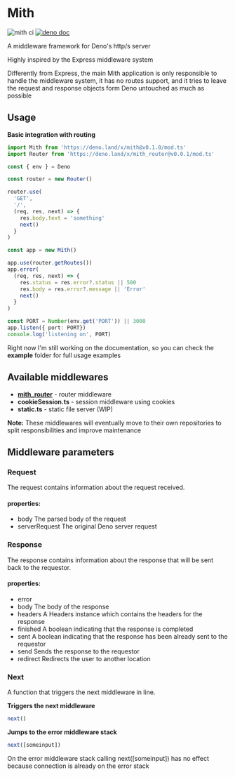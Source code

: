 # Mith

![mith ci](https://github.com/JWebCoder/mith/workflows/mith%20ci/badge.svg)
[![deno doc](https://doc.deno.land/badge.svg)](https://doc.deno.land/https/deno.land/x/mith/mod.ts)

A middleware framework for Deno's http/s server

Highly inspired by the Express middleware system

Differently from Express, the main Mith application is only responsible to handle the middleware system, it has no routes support, and it tries to leave the request and response objects form Deno untouched as much as possible

## Usage

**Basic integration with routing**
```typescript
import Mith from 'https://deno.land/x/mith@v0.1.0/mod.ts'
import Router from 'https://deno.land/x/mith_router@v0.0.1/mod.ts'

const { env } = Deno

const router = new Router()

router.use(
  'GET',
  '/',
  (req, res, next) => {
    res.body.text = 'something'
    next()
  }
)

const app = new Mith()

app.use(router.getRoutes())
app.error(
  (req, res, next) => {
    res.status = res.error?.status || 500
    res.body = res.error?.message || 'Error'
    next()
  }
)

const PORT = Number(env.get('PORT')) || 3000
app.listen({ port: PORT})
console.log('listening on', PORT)
```

Right now I'm still working on the documentation, so you can check the **example** folder for full usage examples

## Available middlewares

- **[mith_router](https://github.com/JWebCoder/mith_router)** - router middleware
- **cookieSession.ts** - session middleware using cookies
- **static.ts** - static file server (WIP)

**Note:** These middlewares will eventually move to their own repositories to split responsibilities and improve maintenance

[//]: # (For Routing, session, or any other middleware you can check our awesome-mith site of community resources.)

## Middleware parameters

### Request
The request contains information about the request received.

#### properties:
- body
The parsed body of the request
- serverRequest
The original Deno server request

### Response
The response contains information about the response that will be sent back to the requestor.

#### properties:
- error
- body
The body of the response
- headers
A Headers instance which contains the headers for the response
- finished
A boolean indicating that the response is completed
- sent
A boolean indicating that the response has been already sent to the requestor
- send
Sends the response to the requestor
- redirect
Redirects the user to another location

### Next
A function that triggers the next middleware in line.

**Triggers the next middleware**
```typescript
next()
```

**Jumps to the error middleware stack**
```typescript
next([someinput])
```

On the error middleware stack calling next([someinput]) has no effect because connection is already on the error stack